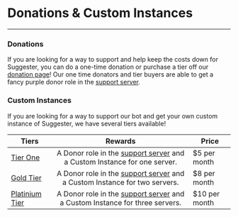 # Donations & Custom Instances
---
### Donations

If you are looking for a way to support and help keep the costs down for Suggester, you can do a one-time donation or purchase a tier off our [donation page](https://ko-fi.com/suggester)!
Our one time donators and tier buyers are able to get a fancy purple donor role in the [support server](https://suggester.js.org/support).

### Custom Instances
If you are looking for a way to support our bot and get your own custom instance of Suggester, we have several tiers available!

| Tiers                                                                              |              Rewards              |       Price        |
|------------------------------------------------------------------------------------|:--------------------------------------------:|----------------------|
| [Tier One](https://ko-fi.com/summary/54a88943-f7f1-4c2d-8ed8-076d616aeff8)         | A Donor role in the [support server](https://suggester.js.org/support) and a Custom Instance for one server. | $5 per month |
| [Gold Tier](https://ko-fi.com/summary/d5964004-f812-4b15-9c1a-4f8718787217)         | A Donor role in the [support server](https://suggester.js.org/support) and a Custom Instance for two servers. | $8 per month |
| [Platinium Tier](https://ko-fi.com/summary/415f47b3-26e7-4dd6-9b25-7b75fb8ac682)       | A Donor role in the [support server](https://suggester.js.org/support) and a Custom Instance for three servers. | $10 per month |
